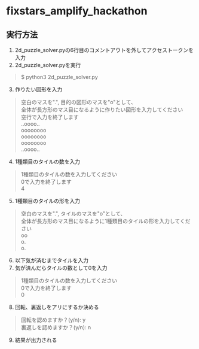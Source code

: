 # fixstars_amplify_hackathon

## 実行方法
1. 2d_puzzle_solver.pyの6行目のコメントアウトを外してアクセストークンを入力
2. 2d_puzzle_solver.pyを実行
  > $ python3 2d_puzzle_solver.py  
3. 作りたい図形を入力  
  >空白のマスを".", 目的の図形のマスを"o"として、  
  >全体が長方形のマス目になるように作りたい図形を入力してください  
  >空行で入力を終了します  
  >..oooo..  
  >oooooooo  
  >oooooooo  
  >oooooooo  
  >..oooo..  
  >  
4. 1種類目のタイルの数を入力  
  >1種類目のタイルの数を入力してください  
  >0で入力を終了します  
  >4  
5. 1種類目のタイルの形を入力  
  >空白のマスを".", タイルのマスを"o"として、  
  >全体が長方形のマス目になるように1種類目のタイルの形を入力してください  
  >oo  
  >o.  
  >o.  
6. 以下気が済むまでタイルを入力
7. 気が済んだらタイルの数として0を入力
  >1種類目のタイルの数を入力してください  
  >0で入力を終了します  
  >0  
8. 回転、裏返しをアリにするか決める
  >回転を認めますか？(y/n): y  
  >裏返しを認めますか？(y/n): n  
9. 結果が出力される
  
